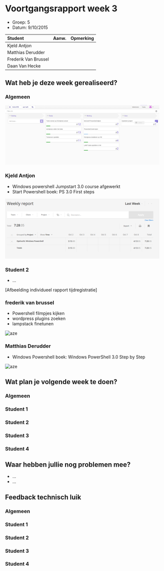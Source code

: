 # Voortgangsrapport week 3

* Groep: 5
* Datum: 9/10/2015

| Student  | Aanw. | Opmerking |
| :---     | :---  | :---      |
| Kjeld Antjon |       |           |
| Matthias Derudder |       |           |
| Frederik Van Brussel |       |           |
| Daan Van Hecke |       |           |

## Wat heb je deze week gerealiseerd?

### Algemeen

![huboard week 2](./Screenshots/HuboardWeek2.png)

### Kjeld Antjon

* Windows powershell Jumpstart 3.0 course afgewerkt
* Start Powershell boek: PS 3.0 First steps

![kjeld week 2](./Screenshots/KjeldWeek2.png)

### Student 2

* ...

[Afbeelding individueel rapport tijdregistratie]

### frederik van brussel

* Powershell filmpjes kijken
* wordpress plugins zoeken
* lampstack finetunen

![aze](http://puu.sh/kDNrn/044c5bf1d3.png)

### Matthias Derudder 

* Windows Powershell boek: Windows PowerShell 3.0 Step by Step

![aze](http://i.imgur.com/lje3as4.jpg)

## Wat plan je volgende week te doen?

### Algemeen
### Student 1
### Student 2
### Student 3
### Student 4

## Waar hebben jullie nog problemen mee?

* ...
* ...

## Feedback technisch luik

### Algemeen

### Student 1
### Student 2
### Student 3
### Student 4

